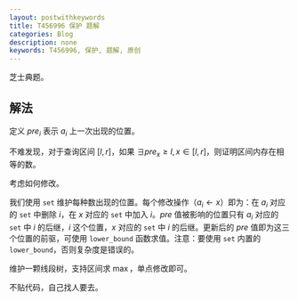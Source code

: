 ```yaml
---
layout: postwithkeywords
title: T456996 保护 题解
categories: Blog
description: none
keywords: T456996, 保护, 题解, 原创
---
```


芝士典题。

## 解法

定义 $pre_i$ 表示 $a_i$ 上一次出现的位置。

不难发现，对于查询区间 $[l,r]$，如果 $\exists pre_x \ge l,x \in [l,r]$，则证明区间内存在相等的数。

考虑如何修改。

我们使用 `set` 维护每种数出现的位置。每个修改操作（$a_i \leftarrow x$）即为：在 $a_i$ 对应的 `set` 中删除 $i$，在 $x$ 对应的 `set` 中加入 $i$。$pre$ 值被影响的位置只有 $a_i$ 对应的 `set` 中 $i$ 的后继，$i$ 这个位置，$x$ 对应的 `set` 中 $i$ 的后继。更新后的 $pre$ 值即为这三个位置的前驱，可使用 `lower_bound` 函数求值。注意：要使用 `set` 内置的 `lower_bound`，否则复杂度是错误的。

维护一颗线段树，支持区间求 $\max$，单点修改即可。

不贴代码，自己找人要去。
